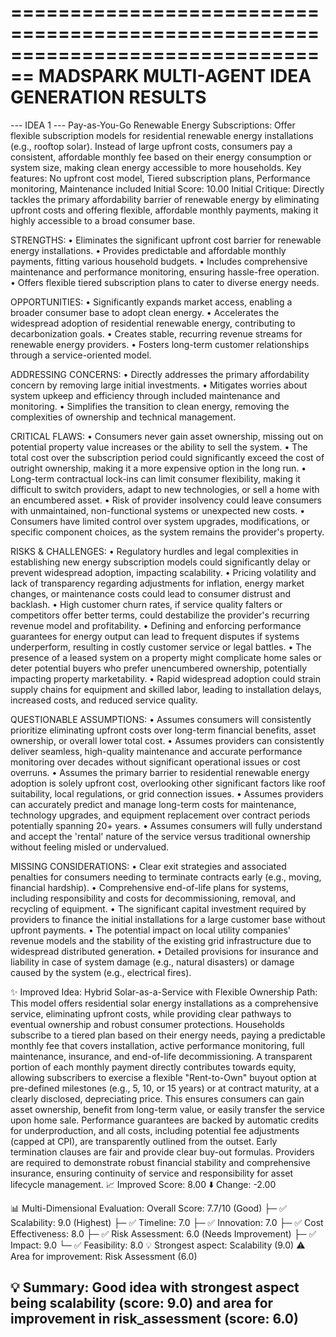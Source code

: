 ================================================================================
MADSPARK MULTI-AGENT IDEA GENERATION RESULTS
================================================================================

--- IDEA 1 ---
Pay-as-You-Go Renewable Energy Subscriptions: Offer flexible subscription models for residential renewable energy installations (e.g., rooftop solar). Instead of large upfront costs, consumers pay a consistent, affordable monthly fee based on their energy consumption or system size, making clean energy accessible to more households. Key features: No upfront cost model, Tiered subscription plans, Performance monitoring, Maintenance included
Initial Score: 10.00
Initial Critique: Directly tackles the primary affordability barrier of renewable energy by eliminating upfront costs and offering flexible, affordable monthly payments, making it highly accessible to a broad consumer base.

STRENGTHS:
• Eliminates the significant upfront cost barrier for renewable energy installations.
• Provides predictable and affordable monthly payments, fitting various household budgets.
• Includes comprehensive maintenance and performance monitoring, ensuring hassle-free operation.
• Offers flexible tiered subscription plans to cater to diverse energy needs.

OPPORTUNITIES:
• Significantly expands market access, enabling a broader consumer base to adopt clean energy.
• Accelerates the widespread adoption of residential renewable energy, contributing to decarbonization goals.
• Creates stable, recurring revenue streams for renewable energy providers.
• Fosters long-term customer relationships through a service-oriented model.

ADDRESSING CONCERNS:
• Directly addresses the primary affordability concern by removing large initial investments.
• Mitigates worries about system upkeep and efficiency through included maintenance and monitoring.
• Simplifies the transition to clean energy, removing the complexities of ownership and technical management.

CRITICAL FLAWS:
• Consumers never gain asset ownership, missing out on potential property value increases or the ability to sell the system.
• The total cost over the subscription period could significantly exceed the cost of outright ownership, making it a more expensive option in the long run.
• Long-term contractual lock-ins can limit consumer flexibility, making it difficult to switch providers, adapt to new technologies, or sell a home with an encumbered asset.
• Risk of provider insolvency could leave consumers with unmaintained, non-functional systems or unexpected new costs.
• Consumers have limited control over system upgrades, modifications, or specific component choices, as the system remains the provider's property.

RISKS & CHALLENGES:
• Regulatory hurdles and legal complexities in establishing new energy subscription models could significantly delay or prevent widespread adoption, impacting scalability.
• Pricing volatility and lack of transparency regarding adjustments for inflation, energy market changes, or maintenance costs could lead to consumer distrust and backlash.
• High customer churn rates, if service quality falters or competitors offer better terms, could destabilize the provider's recurring revenue model and profitability.
• Defining and enforcing performance guarantees for energy output can lead to frequent disputes if systems underperform, resulting in costly customer service or legal battles.
• The presence of a leased system on a property might complicate home sales or deter potential buyers who prefer unencumbered ownership, potentially impacting property marketability.
• Rapid widespread adoption could strain supply chains for equipment and skilled labor, leading to installation delays, increased costs, and reduced service quality.

QUESTIONABLE ASSUMPTIONS:
• Assumes consumers will consistently prioritize eliminating upfront costs over long-term financial benefits, asset ownership, or overall lower total cost.
• Assumes providers can consistently deliver seamless, high-quality maintenance and accurate performance monitoring over decades without significant operational issues or cost overruns.
• Assumes the primary barrier to residential renewable energy adoption is solely upfront cost, overlooking other significant factors like roof suitability, local regulations, or grid connection issues.
• Assumes providers can accurately predict and manage long-term costs for maintenance, technology upgrades, and equipment replacement over contract periods potentially spanning 20+ years.
• Assumes consumers will fully understand and accept the 'rental' nature of the service versus traditional ownership without feeling misled or undervalued.

MISSING CONSIDERATIONS:
• Clear exit strategies and associated penalties for consumers needing to terminate contracts early (e.g., moving, financial hardship).
• Comprehensive end-of-life plans for systems, including responsibility and costs for decommissioning, removal, and recycling of equipment.
• The significant capital investment required by providers to finance the initial installations for a large customer base without upfront payments.
• The potential impact on local utility companies' revenue models and the stability of the existing grid infrastructure due to widespread distributed generation.
• Detailed provisions for insurance and liability in case of system damage (e.g., natural disasters) or damage caused by the system (e.g., electrical fires).

✨ Improved Idea:
Hybrid Solar-as-a-Service with Flexible Ownership Path: This model offers residential solar energy installations as a comprehensive service, eliminating upfront costs, while providing clear pathways to eventual ownership and robust consumer protections. Households subscribe to a tiered plan based on their energy needs, paying a predictable monthly fee that covers installation, active performance monitoring, full maintenance, insurance, and end-of-life decommissioning. A transparent portion of each monthly payment directly contributes towards equity, allowing subscribers to exercise a flexible "Rent-to-Own" buyout option at pre-defined milestones (e.g., 5, 10, or 15 years) or at contract maturity, at a clearly disclosed, depreciating price. This ensures consumers can gain asset ownership, benefit from long-term value, or easily transfer the service upon home sale. Performance guarantees are backed by automatic credits for underproduction, and all costs, including potential fee adjustments (capped at CPI), are transparently outlined from the outset. Early termination clauses are fair and provide clear buy-out formulas. Providers are required to demonstrate robust financial stability and comprehensive insurance, ensuring continuity of service and responsibility for asset lifecycle management.
📈 Improved Score: 8.00
⬇️  Change: -2.00

📊 Multi-Dimensional Evaluation:
Overall Score: 7.7/10 (Good)
├─ ✅ Scalability: 9.0 (Highest)
├─ ✅ Timeline: 7.0
├─ ✅ Innovation: 7.0
├─ ✅ Cost Effectiveness: 8.0
├─ ✅ Risk Assessment: 6.0 (Needs Improvement)
├─ ✅ Impact: 9.0
└─ ✅ Feasibility: 8.0
💡 Strongest aspect: Scalability (9.0)
⚠️  Area for improvement: Risk Assessment (6.0)

💡 Summary: Good idea with strongest aspect being scalability (score: 9.0) and area for improvement in risk_assessment (score: 6.0)
--------------------------------------------------------------------------------
